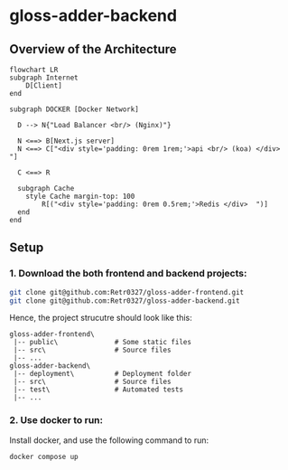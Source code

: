# **gloss-adder-backend**

## **Overview of the Architecture**

```mermaid 
flowchart LR
subgraph Internet
    D[Client]
end

subgraph DOCKER [Docker Network]

  D --> N{"Load Balancer <br/> (Nginx)"}

  N <==> B[Next.js server]
  N <==> C["<div style='padding: 0rem 1rem;'>api <br/> (koa) </div>  "]

  C <==> R

  subgraph Cache
    style Cache margin-top: 100
        R[("<div style='padding: 0rem 0.5rem;'>Redis </div>  ")]
  end
end

```
## **Setup**
### 1. Download the both frontend and backend projects: 

```bash
git clone git@github.com:Retr0327/gloss-adder-frontend.git
git clone git@github.com:Retr0327/gloss-adder-backend.git
```
Hence, the project strucutre should look like this: 

```
gloss-adder-frontend\        
 |-- public\              # Some static files
 |-- src\                 # Source files
 |-- ...
gloss-adder-backend\
 |-- deployment\          # Deployment folder
 |-- src\                 # Source files
 |-- test\                # Automated tests
 |-- ...
```

### 2. Use docker to run:
Install docker, and use the following command to run:

```bash
docker compose up 
```








